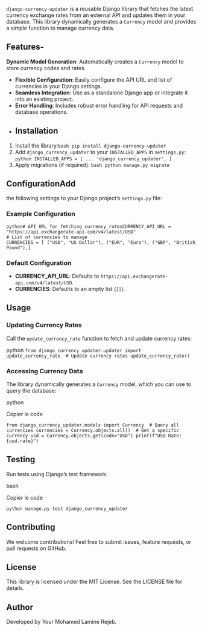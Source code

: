 
`django-currency-updater` is a reusable Django library that fetches the latest currency exchange rates from an external API and updates them in your database. This library dynamically generates a `Currency` model and provides a simple function to manage currency data.
## Features- 
**Dynamic Model Generation**: 
Automatically creates a `Currency` model to store currency codes and rates.
- **Flexible Configuration**: Easily configure the API URL and list of currencies in your Django settings.
- **Seamless Integration**: Use as a standalone Django app or integrate it into an existing project.
- **Error Handling**: Includes robust error handling for API requests and database operations.
- ## Installation
1. Install the library:```bash pip install django-currency-updater ```
2. Add `django_currency_updater` to your `INSTALLED_APPS` in `settings.py`: ```python INSTALLED_APPS = [ ... 'django_currency_updater', ] ```
3. Apply migrations (if required): ```bash python manage.py migrate ```
## ConfigurationAdd 
the following settings to your Django project’s `settings.py` file:
### Example Configuration
```
python# API URL for fetching currency ratesCURRENCY_API_URL = "https://api.exchangerate-api.com/v4/latest/USD"
# List of currencies to manage
CURRENCIES = [ ("USD", "US Dollar"), ("EUR", "Euro"), ("GBP", "British Pound"),]
```
### Default Configuration

- **CURRENCY_API_URL**: Defaults to `https://api.exchangerate-api.com/v4/latest/USD`.
- **CURRENCIES**: Defaults to an empty list (`[]`).

## Usage
### Updating Currency Rates


Call the `update_currency_rate` function to fetch and update currency rates:

python
`from django_currency_updater.updater import update_currency_rate  # Update currency rates update_currency_rate()`
### Accessing Currency Data

The library dynamically generates a `Currency` model, which you can use to query the database:

python

Copier le code

`from django_currency_updater.models import Currency  # Query all currencies currencies = Currency.objects.all()  # Get a specific currency usd = Currency.objects.get(code="USD") print(f"USD Rate: {usd.rate}")`
## Testing

Run tests using Django’s test framework:

bash

Copier le code

`python manage.py test django_currency_updater`

## Contributing

We welcome contributions! Feel free to submit issues, feature requests, or pull requests on GitHub.

## License

This library is licensed under the MIT License. See the LICENSE file for details.

## Author

Developed by Your Mohamed Lamine Rejeb.

